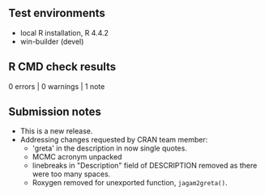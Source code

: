 ## Test environments

* local R installation, R 4.4.2
* win-builder (devel)

## R CMD check results

0 errors | 0 warnings | 1 note

## Submission notes

* This is a new release.
* Addressing changes requested by CRAN team member:
  * 'greta' in the description in now single quotes.
  * MCMC acronym unpacked
  * linebreaks in "Description" field of DESCRIPTION removed as there were too many spaces.
  * Roxygen removed for unexported function, `jagam2greta()`.
